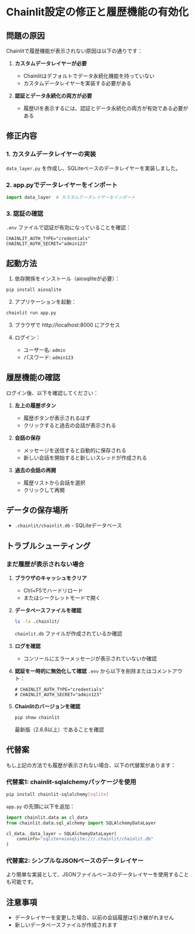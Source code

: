 # Chainlit設定の修正と履歴機能の有効化

## 問題の原因

Chainlitで履歴機能が表示されない原因は以下の通りです：

1. **カスタムデータレイヤーが必要**
   - Chainlitはデフォルトでデータ永続化機能を持っていない
   - カスタムデータレイヤーを実装する必要がある

2. **認証とデータ永続化の両方が必要**
   - 履歴UIを表示するには、認証とデータ永続化の両方が有効である必要がある

## 修正内容

### 1. カスタムデータレイヤーの実装
`data_layer.py` を作成し、SQLiteベースのデータレイヤーを実装しました。

### 2. app.pyでデータレイヤーをインポート
```python
import data_layer  # カスタムデータレイヤーをインポート
```

### 3. 認証の確認
`.env` ファイルで認証が有効になっていることを確認：
```env
CHAINLIT_AUTH_TYPE="credentials"
CHAINLIT_AUTH_SECRET="admin123"
```

## 起動方法

1. 依存関係をインストール（aiosqliteが必要）：
```bash
pip install aiosqlite
```

2. アプリケーションを起動：
```bash
chainlit run app.py
```

3. ブラウザで http://localhost:8000 にアクセス

4. ログイン：
   - ユーザー名: `admin`
   - パスワード: `admin123`

## 履歴機能の確認

ログイン後、以下を確認してください：

1. **左上の履歴ボタン**
   - 履歴ボタンが表示されるはず
   - クリックすると過去の会話が表示される

2. **会話の保存**
   - メッセージを送信すると自動的に保存される
   - 新しい会話を開始すると新しいスレッドが作成される

3. **過去の会話の再開**
   - 履歴リストから会話を選択
   - クリックして再開

## データの保存場所

- `.chainlit/chainlit.db` - SQLiteデータベース

## トラブルシューティング

### まだ履歴が表示されない場合

1. **ブラウザのキャッシュをクリア**
   - Ctrl+F5でハードリロード
   - またはシークレットモードで開く

2. **データベースファイルを確認**
   ```bash
   ls -la .chainlit/
   ```
   `chainlit.db` ファイルが作成されているか確認

3. **ログを確認**
   - コンソールにエラーメッセージが表示されていないか確認

4. **認証を一時的に無効化して確認**
   `.env` から以下を削除またはコメントアウト：
   ```env
   # CHAINLIT_AUTH_TYPE="credentials"
   # CHAINLIT_AUTH_SECRET="admin123"
   ```

5. **Chainlitのバージョンを確認**
   ```bash
   pip show chainlit
   ```
   最新版（2.6.8以上）であることを確認

## 代替案

もし上記の方法でも履歴が表示されない場合、以下の代替案があります：

### 代替案1: chainlit-sqlalchemyパッケージを使用

```bash
pip install chainlit-sqlalchemy[sqlite]
```

`app.py` の先頭に以下を追加：
```python
import chainlit.data as cl_data
from chainlit.data.sql_alchemy import SQLAlchemyDataLayer

cl_data._data_layer = SQLAlchemyDataLayer(
    conninfo="sqlite+aiosqlite:///.chainlit/chainlit.db"
)
```

### 代替案2: シンプルなJSONベースのデータレイヤー

より簡単な実装として、JSONファイルベースのデータレイヤーを使用することも可能です。

## 注意事項

- データレイヤーを変更した場合、以前の会話履歴は引き継がれません
- 新しいデータベースファイルが作成されます
